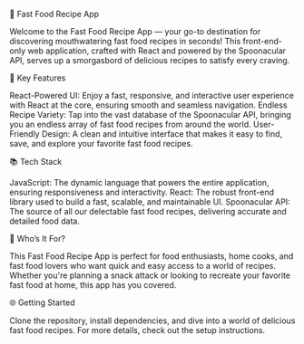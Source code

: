 🍔 Fast Food Recipe App

Welcome to the Fast Food Recipe App — your go-to destination for discovering mouthwatering fast food recipes in seconds! This front-end-only web application, crafted with React and powered by the Spoonacular API, serves up a smorgasbord of delicious recipes to satisfy every craving.

🚀 Key Features

React-Powered UI: Enjoy a fast, responsive, and interactive user experience with React at the core, ensuring smooth and seamless navigation.
Endless Recipe Variety: Tap into the vast database of the Spoonacular API, bringing you an endless array of fast food recipes from around the world.
User-Friendly Design: A clean and intuitive interface that makes it easy to find, save, and explore your favorite fast food recipes.

📚 Tech Stack

JavaScript: The dynamic language that powers the entire application, ensuring responsiveness and interactivity.
React: The robust front-end library used to build a fast, scalable, and maintainable UI.
Spoonacular API: The source of all our delectable fast food recipes, delivering accurate and detailed food data.

🎯 Who’s It For?

This Fast Food Recipe App is perfect for food enthusiasts, home cooks, and fast food lovers who want quick and easy access to a world of recipes. Whether you're planning a snack attack or looking to recreate your favorite fast food at home, this app has you covered.

🌐 Getting Started

Clone the repository, install dependencies, and dive into a world of delicious fast food recipes. For more details, check out the setup instructions.
